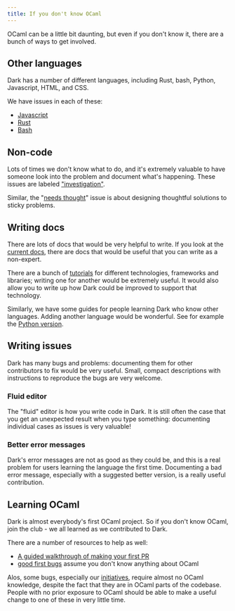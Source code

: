 ```yaml
---
title: If you don't know OCaml
---
```


OCaml can be a little bit daunting, but even if you don't know it, there are a bunch of ways to get involved.

## Other languages

Dark has a number of different languages, including Rust, bash, Python, Javascript, HTML, and CSS.

We have issues in each of these:
- [Javascript](https://github.com/darklang/dark/issues?q=is%3Aissue+is%3Aopen+label%3Ajavascript)
- [Rust](https://github.com/darklang/dark/issues?q=is%3Aissue+is%3Aopen+label%3Arust)
- [Bash](https://github.com/darklang/dark/issues?q=is%3Aissue+is%3Aopen+label%3Abash)

## Non-code

Lots of times we don't know what to do, and it's extremely valuable to have
someone look into the problem and document what's happening. These issues are
labeled ["investigation"](https://github.com/darklang/dark/issues?q=is%3Aissue+is%3Aopen+label%3Ainvestigation).

Similar, the "[needs thought](https://github.com/darklang/dark/issues?q=is%3Aissue+is%3Aopen+label%3Aneeds-thought)" issue is about designing thoughtful solutions to sticky problems.

## Writing docs

There are lots of docs that would be very helpful to write. If you look at the
[current docs](https://docs.darklang.com), there are docs that would be useful
that you can write as a non-expert.

There are a bunch of
[tutorials](https://darklang.github.io/docs/tutorials/tutorial-intro) for
different technologies, frameworks and libraries; writing one for another would
be extremely useful. It would also allow you to write up how Dark could be
improved to support that technology.

Similarly, we have some guides for people learning Dark who know other
languages. Adding another language would be wonderful. See for example the
[Python version](https://darklang.github.io/docs/from-python).

## Writing issues

Dark has many bugs and problems: documenting them for other contributors to fix
would be very useful. Small, compact descriptions with instructions to
reproduce the bugs are very welcome.

### Fluid editor

The "fluid" editor is how you write code in Dark. It is still often the case
that you get an unexpected result when you type something: documenting
individual cases as issues is very valuable!

### Better error messages

Dark's error messages are not as good as they could be, and this is a real
problem for users learning the language the first time. Documenting a bad error
message, especially with a suggested better version, is a really useful
contribution.

## Learning OCaml

Dark is almost everybody's first OCaml project. So if you don't know OCaml,
join the club - we all learned as we contributed to Dark.

There are a number of resources to help as well:
- [A guided walkthrough of making your first PR](/docs/contributing/adding-your-first-test)
- [good first bugs](https://github.com/darklang/dark/issues?q=is%3Aopen+is%3Aissue+label%3Agood-first-bug) assume you don't know anything about OCaml

Alos, some bugs, especially our
[initiatives](https://github.com/darklang/dark/issues?q=is%3Aopen+is%3Aissue+label%3Ainitiative),
require almost no OCaml knowledge, despite the fact that they are in OCaml
parts of the codebase. People with no prior exposure to OCaml should be able to
make a useful change to one of these in very little time.